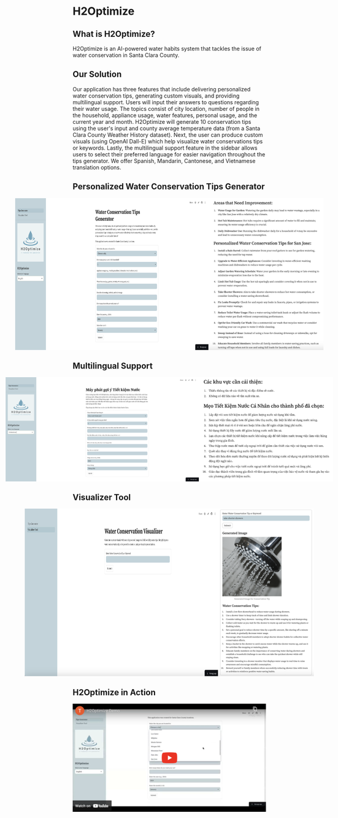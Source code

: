 # H2Optimize

## What is H2Optimize?
H2Optimize is an AI-powered water habits system that tackles the issue of water conservation in Santa Clara County.

## Our Solution
Our application has three features that include delivering personalized water conservation tips, generating custom visuals, and providing multilingual support. Users will input their answers to questions regarding their water usage. The topics consist of city location, number of people in the household, appliance usage, water features, personal usage, and the current year and month. H2Optimize will generate 10 conservation tips using the user's input and county average temperature data (from a Santa Clara County Weather History dataset). Next, the user can produce custom visuals (using OpenAI Dall-E) which help visualize water conservations tips or keywords. Lastly, the multilingual support feature in the sidebar allows users to select their preferred language for easier navigation throughout the tips generator. We offer Spanish, Mandarin, Cantonese, and Vietnamese translation options.

## Personalized Water Conservation Tips Generator
<div style="display: flex; justify-content: center;">
  <img src="images/feature1_1.png" alt="Image 1" width="650"/>
  <img src="images/feature1_2.png" alt="Image 2" width="300"/>
</div>

## Multilingual Support
<div style="display: flex; justify-content: center;">
  <img src="images/feature2_1.png" alt="Image 1" width="600"/>
  <img src="images/feature2_2.png" alt="Image 2" width="350"/>
</div>

## Visualizer Tool
<div style="display: flex; justify-content: center;">
  <img src="images/feature3_1.png" alt="Image 1" width="700"/>
  <img src="images/feature3_2.png" alt="Image 2" width="250"/>
</div>

## H2Optimize in Action
[![Watch the video](demo/demo_thumbnail.png)](https://www.youtube.com/watch?v=_znuwPy-16g)
